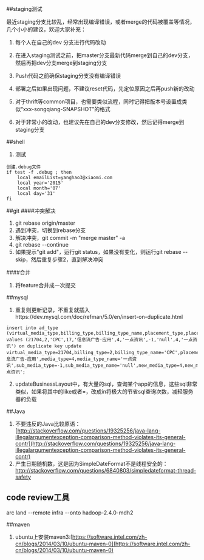 ##staging测试

最近staging分支比较乱，经常出现编译错误，或者merge的代码被覆盖等情况，几个小小的建议，欢迎大家补充：

1.	每个人在自己的dev 分支进行代码改动

2.	在进入staging测试之前，把master分支最新代码merge到自己的dev分支，然后再把dev分支merge到staging分支

3.	Push代码之前确保staging分支没有编译错误

4.	部署之后如果出现问题，不建议reset代码，先定位原因之后再push新的改动

5.	对于thrift等common项目，也需要类似流程，同时记得把版本号设置成类似“xxx-songqiang-SNAPSHOT”的格式

6.	对于非常小的改动，也建议先在自己的dev分支修改，然后记得merge到staging分支

##shell
1. 测试
```
创建.debug文件
if test -f .debug ; then
    local emailList=yanghao3@xiaomi.com
    local year='2015'
    local month='07'
    local day='31'
fi
```

##git
####冲突解决
1. git rebase origin/master
2. 遇到冲突，切换到rebase分支
3. 解决冲突，git commit -m "merge master" -a
4. git rebase --continue
5. 如果提示"git add"，运行git status，如果没有变化，则运行git rebase --skip，然后重复步骤2，直到解决冲突

####合并
1. 将feature合并成一次提交

##mysql
1. 重复则更新记录，不重复就插入https://dev.mysql.com/doc/refman/5.0/en/insert-on-duplicate.html
```
insert into ad_type (virtual_media_type,billing_type,billing_type_name,placement_type,placement_type_name,media_type,media_type_name,sub_media_type,sub_media_type_name,new_media_type,new_media_type_name) values (21704,2,'CPC',17,'信息流广告-应用',4,'一点资讯',-1,'null',4,'一点资讯') on duplicate key update virtual_media_type=21704,billing_type=2,billing_type_name='CPC',placement_type=17,placement_type_name='信息流广告-应用',media_type=4,media_type_name='一点资讯',sub_media_type=-1,sub_media_type_name='null',new_media_type=4,new_media_type_name='一点资讯';
```
2. updateBusinessLayout中，有大量的sql，查询某个app的信息，这些sql非常类似，如果将其中的like或者=，改成in将极大的节省sql查询次数，减轻服务器的负载

##Java
1. 不要违反的Java比较原语：[http://stackoverflow.com/questions/19325256/java-lang-illegalargumentexception-comparison-method-violates-its-general-contr](http://stackoverflow.com/questions/19325256/java-lang-illegalargumentexception-comparison-method-violates-its-general-contr)
2. 产生日期随机数，这是因为SimpleDateFormat不是线程安全的：http://stackoverflow.com/questions/6840803/simpledateformat-thread-safety

## code review工具
arc land --remote infra --onto hadoop-2.4.0-mdh2

##maven
1. ubuntu上安装maven3:[https://software.intel.com/zh-cn/blogs/2014/03/10/ubuntu-maven-0](https://software.intel.com/zh-cn/blogs/2014/03/10/ubuntu-maven-0)
